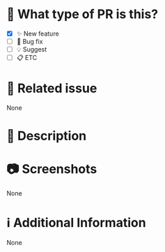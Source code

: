 # 🚀 What type of PR is this?
- [X] ✨ New feature
- [ ] 🐛 Bug fix
- [ ] 💡 Suggest
- [ ] 📋 ETC

# 🔗 Related issue
None

# 📝 Description
<!-- Provide a concise and clear explanation of the PR's purpose. -->

# 📷 Screenshots
None

# ℹ️ Additional Information
None
